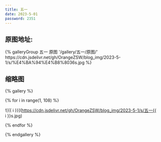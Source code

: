 ```yaml
---
title: 五一
date: 2023-5-01
password: 2351
---
```


## 原图地址:

<div class="gallery-group-main">
{% galleryGroup 五一 原图 '/gallery/五一/原图/' https://cdn.jsdelivr.net/gh/OrangeZSW/blog_img/2023-5-1/s/%E4%BA%94%E4%B8%8036s.jpg %}
</div>

<!-- ![](https://cdn.jsdelivr.net/gh/OrangeZSW/blog_img/2023-5-1/y/五一1.jpg)
![](https://cdn.jsdelivr.net/gh/OrangeZSW/blog_img/2023-5-1/y/五一2.jpg)
![](https://cdn.jsdelivr.net/gh/OrangeZSW/blog_img/2023-5-1/y/五一3.jpg)
![](https://cdn.jsdelivr.net/gh/OrangeZSW/blog_img/2023-5-1/y/五一4.jpg)
![](https://cdn.jsdelivr.net/gh/OrangeZSW/blog_img/2023-5-1/y/五一5.jpg)
![](https://cdn.jsdelivr.net/gh/OrangeZSW/blog_img/2023-5-1/y/五一6.jpg)
![](https://cdn.jsdelivr.net/gh/OrangeZSW/blog_img/2023-5-1/y/五一7.jpg)
![](https://cdn.jsdelivr.net/gh/OrangeZSW/blog_img/2023-5-1/y/五一8.jpg)
![](https://cdn.jsdelivr.net/gh/OrangeZSW/blog_img/2023-5-1/y/五一9.jpg)
![](https://cdn.jsdelivr.net/gh/OrangeZSW/blog_img/2023-5-1/y/五一10.jpg)
![](https://cdn.jsdelivr.net/gh/OrangeZSW/blog_img/2023-5-1/y/五一11.jpg) -->

<!-- 一共有107 -->

## 缩略图

{% gallery %}

<!-- 循环到107 -->

{% for i in range(1, 108) %}

![{{ i }}](https://cdn.jsdelivr.net/gh/OrangeZSW/blog_img/2023-5-1/s/五一{{ i }}s.jpg)

{% endfor %}

{% endgallery %}
